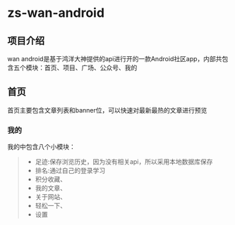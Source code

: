 # zs-wan-android
## 项目介绍
wan android是基于鸿洋大神提供的api进行开的一款Android社区app，内部共包含五个模块：首页、项目、广场、公众号、我的

## 首页
首页主要包含文章列表和banner位，可以快速对最新最热的文章进行预览

### 我的
我的中包含八个小模块：
>* 足迹:保存浏览历史，因为没有相关api，所以采用本地数据库保存
>* 排名:通过自己的登录学习
>* 积分收藏、
>* 我的文章、
>* 关于网站、
>* 轻松一下、
>* 设置
